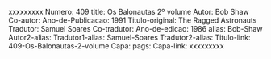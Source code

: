 xxxxxxxxx
Numero: 409
title: Os Balonautas 2º volume
Autor: Bob Shaw
Co-autor: 
Ano-de-Publicacao: 1991
Titulo-original: The Ragged Astronauts
Tradutor: Samuel Soares
Co-tradutor: 
Ano-de-edicao: 1986
alias: Bob-Shaw
Autor2-alias: 
Tradutor1-alias: Samuel-Soares
Tradutor2-alias: 
Titulo-link: 409-Os-Balonautas-2-volume
Capa: 
pags: 
Capa-link: 
xxxxxxxxx